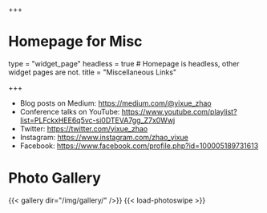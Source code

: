 +++
# Homepage for Misc

type = "widget_page"
headless = true  # Homepage is headless, other widget pages are not.
title = "Miscellaneous Links"

+++

- Blog posts on Medium: https://medium.com/@yixue_zhao
- Conference talks on YouTube: https://www.youtube.com/playlist?list=PLFckxHEE6q5vc-si0DTEVA7gg_Z7x0Wwj
- Twitter: https://twitter.com/yixue_zhao
- Instagram: https://www.instagram.com/zhao_yixue
- Facebook: https://www.facebook.com/profile.php?id=100005189731613

  

# Photo Gallery

{{< gallery dir="/img/gallery/" />}} {{< load-photoswipe >}}

<!-- 
{{< gallery >}}
  {{< figure src="img/pubheader.jpg" caption="Grace Hopper Celebration 2015">}}
  {{< figure src="img/gallery/Grand Canyon.jpg" caption="Grad Cohort 2017">}}
{{< /gallery >}}
 -->